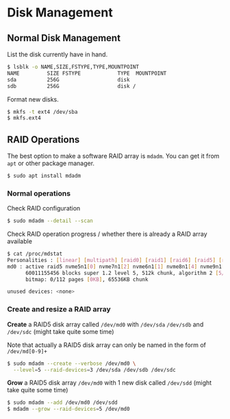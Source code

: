 # Disk Management

## Normal Disk Management

List the disk currently have in hand.

```bash
$ lsblk -o NAME,SIZE,FSTYPE,TYPE,MOUNTPOINT
NAME         SIZE FSTYPE            TYPE  MOUNTPOINT
sda          256G                   disk
sdb          256G                   disk /
```

Format new disks.

```bash
$ mkfs -t ext4 /dev/sba
$ mkfs.ext4
```

## RAID Operations

The best option to make a software RAID array is `mdadm`. You can get it from `apt` or other package manager.

```bash
$ sudo apt install mdadm
```

### Normal operations

Check RAID configuration

```bash
$ sudo mdadm --detail --scan
```

Check RAID operation progress / whether there is already a RAID array available

```bash
$ cat /proc/mdstat
Personalities : [linear] [multipath] [raid0] [raid1] [raid6] [raid5] [raid4] [raid10]
md0 : active raid5 nvme5n1[0] nvme7n1[2] nvme6n1[1] nvme8n1[4] nvme9n1[5]
      60011155456 blocks super 1.2 level 5, 512k chunk, algorithm 2 [5/5] [UUUUU]
      bitmap: 0/112 pages [0KB], 65536KB chunk

unused devices: <none>
```

### Create and resize a RAID array

**Create** a RAID5 disk array called `/dev/md0` with `/dev/sda` `/dev/sdb` and `/dev/sdc` (might take quite some time)

Note that actually a RAID5 disk array can only be named in the form of `/dev/md[0-9]+`

```bash
$ sudo mdadm --create --verbose /dev/md0 \
  --level=5 --raid-devices=3 /dev/sda /dev/sdb /dev/sdc
```

**Grow** a RAID5 disk array `/dev/md0` with 1 new disk called `/dev/sdd` (might take quite some time)

```bash
$ sudo mdadm --add /dev/md0 /dev/sdd
$ mdadm --grow --raid-devices=5 /dev/md0
```
